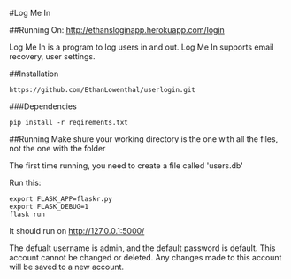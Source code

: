 #Log Me In

##Running On: http://ethansloginapp.herokuapp.com/login

Log Me In is a program to log users in and out. Log Me In supports email recovery, user settings.


##Installation
```
https://github.com/EthanLowenthal/userlogin.git
```

###Dependencies
```
pip install -r reqirements.txt
```


##Running
Make shure your working directory is the one with all the files, not the one with the folder

The first time running, you need to create a file called 'users.db'

Run this:

```
export FLASK_APP=flaskr.py
export FLASK_DEBUG=1
flask run
```

It should run on http://127.0.0.1:5000/


The defualt username is admin, and the default password is default. This account cannot be changed or deleted. Any changes made to this account will be saved to a new account.

